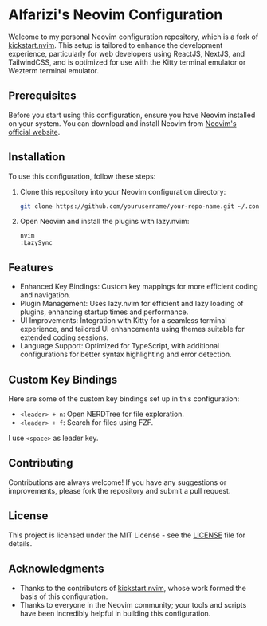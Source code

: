 # Alfarizi's Neovim Configuration

Welcome to my personal Neovim configuration repository, which is a fork of [kickstart.nvim](https://github.com/yourforkedrepo/kickstart.nvim). This setup is tailored to enhance the development experience, particularly for web developers using ReactJS, NextJS, and TailwindCSS, and is optimized for use with the Kitty terminal emulator or Wezterm terminal emulator.

## Prerequisites

Before you start using this configuration, ensure you have Neovim installed on your system. You can download and install Neovim from [Neovim's official website](https://neovim.io/).

## Installation

To use this configuration, follow these steps:

1. Clone this repository into your Neovim configuration directory:

   ```bash
   git clone https://github.com/yourusername/your-repo-name.git ~/.config/nvim
   ```

2. Open Neovim and install the plugins with lazy.nvim:

   ```plaintext
   nvim
   :LazySync
   ```

## Features

- Enhanced Key Bindings: Custom key mappings for more efficient coding and navigation.
- Plugin Management: Uses lazy.nvim for efficient and lazy loading of plugins, enhancing startup times and performance.
- UI Improvements: Integration with Kitty for a seamless terminal experience, and tailored UI enhancements using themes suitable for extended coding sessions.
- Language Support: Optimized for TypeScript, with additional configurations for better syntax highlighting and error detection.

## Custom Key Bindings

Here are some of the custom key bindings set up in this configuration:

- `<leader> + n`: Open NERDTree for file exploration.
- `<leader> + f`: Search for files using FZF.

I use `<space>` as leader key.

## Contributing

Contributions are always welcome! If you have any suggestions or improvements, please fork the repository and submit a pull request.

## License

This project is licensed under the MIT License - see the [LICENSE](/LICENSE.md) file for details.

## Acknowledgments

- Thanks to the contributors of [kickstart.nvim](https://github.com/nvim-lua/kickstart.nvim), whose work formed the basis of this configuration.
- Thanks to everyone in the Neovim community; your tools and scripts have been incredibly helpful in building this configuration.
